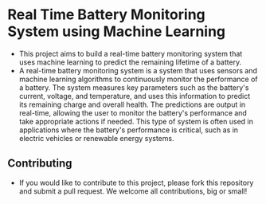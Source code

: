 # Real Time Battery Monitoring System using Machine Learning
* This project aims to build a real-time battery monitoring system that uses machine learning to predict the remaining lifetime of a battery. 
* A real-time battery monitoring system is a system that uses sensors and machine learning algorithms to continuously monitor the performance of a battery. The system measures key parameters such as the battery's current, voltage, and temperature, and uses this information to predict its remaining charge and overall health. The predictions are output in real-time, allowing the user to monitor the battery's performance and take appropriate actions if needed. This type of system is often used in applications where the battery's performance is critical, such as in electric vehicles or renewable energy systems.


## Contributing
* If you would like to contribute to this project, please fork this repository and submit a pull request. We welcome all contributions, big or small!
